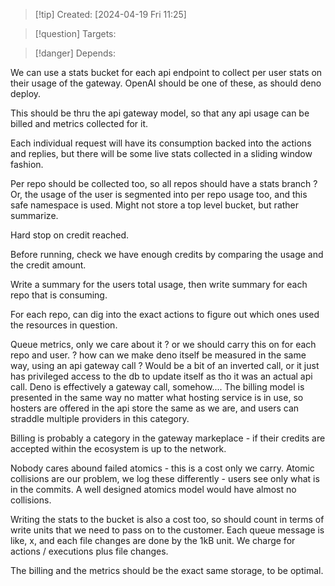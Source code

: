 
>[!tip] Created: [2024-04-19 Fri 11:25]

>[!question] Targets: 

>[!danger] Depends: 

We can use a stats bucket for each api endpoint to collect per user stats on their usage of the gateway.  OpenAI should be one of these, as should deno deploy.

This should be thru the api gateway model, so that any api usage can be billed and metrics collected for it.

Each individual request will have its consumption backed into the actions and replies, but there will be some live stats collected in a sliding window fashion.

Per repo should be collected too, so all repos should have a stats branch ?
Or, the usage of the user is segmented into per repo usage too, and this safe namespace is used.
Might not store a top level bucket, but rather summarize.

Hard stop on credit reached.

Before running, check we have enough credits by comparing the usage and the credit amount.

Write a summary for the users total usage, then write summary for each repo that is consuming.

For each repo, can dig into the exact actions to figure out which ones used the resources in question.

Queue metrics, only we care about it ? or we should carry this on for each repo and user.
? how can we make deno itself be measured in the same way, using an api gateway call ?
Would be a bit of an inverted call, or it just has privileged access to the db to update itself as tho it was an actual api call.
Deno is effectively a gateway call, somehow....
The billing model is presented in the same way no matter what hosting service is in use, so hosters are offered in the api store the same as we are, and users can straddle multiple providers in this category.

Billing is probably a category in the gateway markeplace - if their credits are accepted within the ecosystem is up to the network.

Nobody cares abound failed atomics - this is a cost only we carry.
Atomic collisions are our problem, we log these differently - users see only what is in the commits.
A well designed atomics model would have almost no collisions.

Writing the stats to the bucket is also a cost too, so should count in terms of write units that we need to pass on to the customer.  Each queue message is like, x, and each file changes are done by the 1kB unit.  We charge for actions / executions plus file changes.

The billing and the metrics should be the exact same storage, to be optimal.